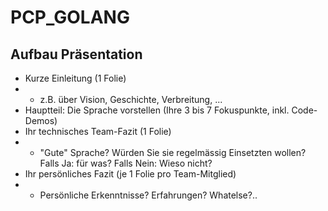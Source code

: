 # PCP_GOLANG

## Aufbau Präsentation
* Kurze Einleitung (1 Folie)
* *  z.B. über Vision, Geschichte, Verbreitung, ...
* Hauptteil: Die Sprache vorstellen (Ihre 3 bis 7 Fokuspunkte, inkl. Code-Demos)
* Ihr technisches Team-Fazit (1 Folie)
* * "Gute" Sprache? Würden Sie sie regelmässig Einsetzten wollen? Falls Ja: für was? Falls Nein: Wieso nicht?
* Ihr persönliches Fazit (je 1 Folie pro Team-Mitglied)
* * Persönliche Erkenntnisse? Erfahrungen? Whatelse?..